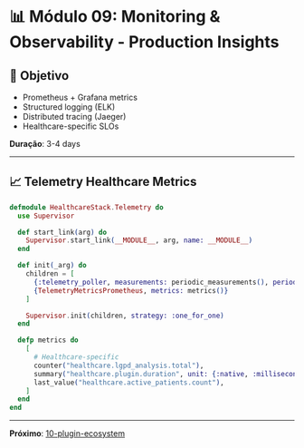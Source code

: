 # 📊 Módulo 09: Monitoring & Observability - Production Insights

## 🎯 Objetivo
- Prometheus + Grafana metrics
- Structured logging (ELK)
- Distributed tracing (Jaeger)
- Healthcare-specific SLOs

**Duração**: 3-4 days

---

## 📈 Telemetry Healthcare Metrics

```elixir
defmodule HealthcareStack.Telemetry do
  use Supervisor

  def start_link(arg) do
    Supervisor.start_link(__MODULE__, arg, name: __MODULE__)
  end

  def init(_arg) do
    children = [
      {:telemetry_poller, measurements: periodic_measurements(), period: 10_000},
      {TelemetryMetricsPrometheus, metrics: metrics()}
    ]

    Supervisor.init(children, strategy: :one_for_one)
  end

  defp metrics do
    [
      # Healthcare-specific
      counter("healthcare.lgpd_analysis.total"),
      summary("healthcare.plugin.duration", unit: {:native, :millisecond}),
      last_value("healthcare.active_patients.count"),
    ]
  end
end
```

---

**Próximo**: [10-plugin-ecosystem](../10-plugin-ecosystem/)
